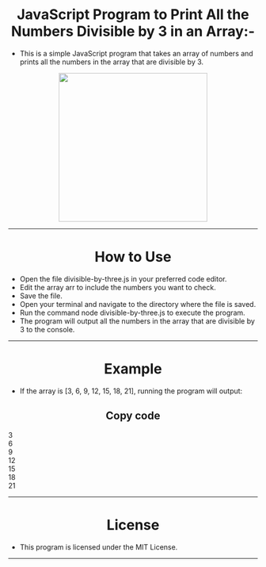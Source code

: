 <h1 align="center"> JavaScript Program to Print All the Numbers Divisible by 3 in an Array:-</h1>

- This is a simple JavaScript program that takes an array of numbers and prints all the numbers in the array that are divisible by 3.
<div align="center" >
<img height="300" wedith="300" src="https://i.ytimg.com/vi/-dJ2zWgrUlE/maxresdefault.jpg"></div>

<hr>
<h1 align="center">How to Use</h1>

- Open the file divisible-by-three.js in your preferred code editor.
- Edit the array arr to include the numbers you want to check.
- Save the file.
- Open your terminal and navigate to the directory where the file is saved.
- Run the command node divisible-by-three.js to execute the program.
- The program will output all the numbers in the array that are divisible by 3 to the console.
<hr>
<h1 align="center">Example</h1>

- If the array is [3, 6, 9, 12, 15, 18, 21], running the program will output:
<h2 align="center">Copy code</h2>

3<br>
6<br>
9<br>
12<br>
15<br>
18<br>
21<br>
<hr>
<h1 align="center">License</h1>

- This program is licensed under the MIT License.
<hr>
